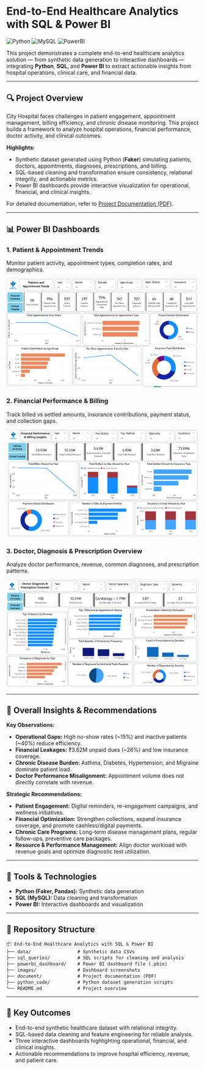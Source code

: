 # End-to-End Healthcare Analytics with SQL & Power BI

![Python](https://img.shields.io/badge/Python-3776AB?style=flat&logo=python&logoColor=white)
![MySQL](https://img.shields.io/badge/MySQL-4479A1?style=flat&logo=mysql&logoColor=white)
![PowerBI](https://img.shields.io/badge/PowerBI-F2C811?style=flat&logo=microsoft-powerbi&logoColor=white)

This project demonstrates a complete end-to-end healthcare analytics solution — from synthetic data generation to interactive dashboards — integrating **Python**, **SQL**, and **Power BI** to extract actionable insights from hospital operations, clinical care, and financial data.

---

## 🔍 Project Overview

City Hospital faces challenges in patient engagement, appointment management, billing efficiency, and chronic disease monitoring. This project builds a framework to analyze hospital operations, financial performance, doctor activity, and clinical outcomes.

**Highlights:**  
- Synthetic dataset generated using Python (**Faker**) simulating patients, doctors, appointments, diagnoses, prescriptions, and billing.  
- SQL-based cleaning and transformation ensure consistency, relational integrity, and actionable metrics.  
- Power BI dashboards provide interactive visualization for operational, financial, and clinical insights.

For detailed documentation, refer to [Project Documentation (PDF)](./document/Project_Documentation.pdf).

---

## 📊 Power BI Dashboards

### 1. Patient & Appointment Trends  
Monitor patient activity, appointment types, completion rates, and demographics.  

![Dashboard 1](./images/dashboard1_patients_appointments.png)

### 2. Financial Performance & Billing  
Track billed vs settled amounts, insurance contributions, payment status, and collection gaps. 

![Dashboard 2](./images/dashboard2_financial_billing.png)

### 3. Doctor, Diagnosis & Prescription Overview  
Analyze doctor performance, revenue, common diagnoses, and prescription patterns.  

![Dashboard 3](./images/dashboard3_clinical_insights.png)

---

## 📌 Overall Insights & Recommendations

**Key Observations:**  
- **Operational Gaps:** High no-show rates (~15%) and inactive patients (~40%) reduce efficiency.  
- **Financial Leakages:** ₹3.62M unpaid dues (~26%) and low insurance coverage.  
- **Chronic Disease Burden:** Asthma, Diabetes, Hypertension, and Migraine dominate patient load.  
- **Doctor Performance Misalignment:** Appointment volume does not directly correlate with revenue.

**Strategic Recommendations:**  
- **Patient Engagement:** Digital reminders, re-engagement campaigns, and wellness initiatives.  
- **Financial Optimization:** Strengthen collections, expand insurance coverage, and promote cashless/digital payments.  
- **Chronic Care Programs:** Long-term disease management plans, regular follow-ups, preventive care packages.  
- **Resource & Performance Management:** Align doctor workload with revenue goals and optimize diagnostic test utilization.

---

## 🚀 Tools & Technologies

- **Python (Faker, Pandas):** Synthetic data generation  
- **SQL (MySQL):** Data cleaning and transformation  
- **Power BI:** Interactive dashboards and visualization  

---

## 📁 Repository Structure
```
📦 End-to-End Healthcare Analytics with SQL & Power BI
├── data/                 # Synthetic data CSVs
├── sql_queries/          # SQL scripts for cleaning and analysis
├── powerbi_dashboard/    # Power BI dashboard file (.pbix)
├── images/               # Dashboard screenshots
├── document/             # Project documentation (PDF)
├── python_code/          # Python dataset generation scripts
└── README.md             # Project overview
```

---

## 📌 Key Outcomes

- End-to-end synthetic healthcare dataset with relational integrity.  
- SQL-based data cleaning and feature engineering for reliable analysis.  
- Three interactive dashboards highlighting operational, financial, and clinical insights.  
- Actionable recommendations to improve hospital efficiency, revenue, and patient care.  




